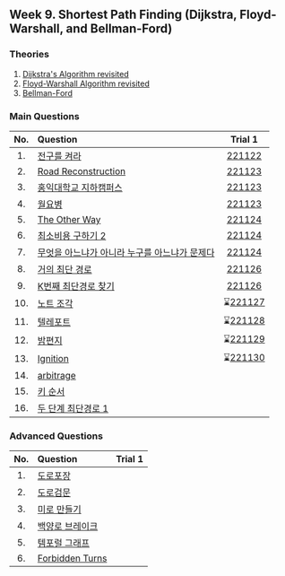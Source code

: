 ## Week 9. Shortest Path Finding (Dijkstra, Floyd-Warshall, and Bellman-Ford)

### Theories
1. [Dijkstra's Algorithm revisited](https://github.com/JoonHyeok-hozy-Kim/datastructure_and_algorithm_in_python/blob/main/Contents/Part14_Graph_Algorithms/part14_00_graph_algorithms.md#1462-dijkstras-algorithm)
2. [Floyd-Warshall Algorithm revisited](https://github.com/JoonHyeok-hozy-Kim/datastructure_and_algorithm_in_python/blob/main/Contents/Part14_Graph_Algorithms/part14_00_graph_algorithms.md#tech-floyd-warshall-algorithm)
3. [Bellman-Ford]()


### Main Questions
|No.  |Question|Trial 1|
|:---:|:-------|:-----:|
|1.   |[전구를 켜라](https://www.acmicpc.net/problem/2423 )| [221122](https://github.com/JoonHyeok-hozy-Kim/algorithm_study/blob/main/BaekJoon/Solutions/Week9/MainQuestions/Sol_01_221122_2423.py) |
|2.   |[Road Reconstruction](https://www.acmicpc.net/problem/20046)| [221123](https://github.com/JoonHyeok-hozy-Kim/algorithm_study/blob/main/BaekJoon/Solutions/Week9/MainQuestions/Sol_02_221123_20046.py) |
|3.   |[홍익대학교 지하캠퍼스](https://www.acmicpc.net/problem/17833)| [221123](https://github.com/JoonHyeok-hozy-Kim/algorithm_study/blob/main/BaekJoon/Solutions/Week9/MainQuestions/Sol_03_221123_17833.py) |
|4.   |[월요병](https://www.acmicpc.net/problem/14611)| [221123](https://github.com/JoonHyeok-hozy-Kim/algorithm_study/blob/main/BaekJoon/Solutions/Week9/MainQuestions/Sol_04_221123_14611.py) |
|5.   |[The Other Way](https://www.acmicpc.net/problem/14554)| [221124](https://github.com/JoonHyeok-hozy-Kim/algorithm_study/blob/main/BaekJoon/Solutions/Week9/MainQuestions/Sol_05_221124_14554.py) |
|6.   |[최소비용 구하기 2](https://www.acmicpc.net/problem/11779)| [221124](https://github.com/JoonHyeok-hozy-Kim/algorithm_study/blob/main/BaekJoon/Solutions/Week9/MainQuestions/Sol_06_221124_11779.py) |
|7.   |[무엇을 아느냐가 아니라 누구를 아느냐가 문제다](https://www.acmicpc.net/problem/9694 )| [221124](https://github.com/JoonHyeok-hozy-Kim/algorithm_study/blob/main/BaekJoon/Solutions/Week9/MainQuestions/Sol_07_221124_9694.py) |
|8.   |[거의 최단 경로](https://www.acmicpc.net/problem/5719 )| [221126](https://github.com/JoonHyeok-hozy-Kim/algorithm_study/blob/main/BaekJoon/Solutions/Week9/MainQuestions/Sol_08_221126_5719_cheated.py) |
|9.   |[K번째 최단경로 찾기](https://www.acmicpc.net/problem/1854 )| [221126](https://github.com/JoonHyeok-hozy-Kim/algorithm_study/blob/main/BaekJoon/Solutions/Week9/MainQuestions/Sol_09_221126_1854.py) |
|10.  |[노트 조각](https://www.acmicpc.net/problem/24888)| :hourglass:[221127](https://github.com/JoonHyeok-hozy-Kim/algorithm_study/blob/main/BaekJoon/Solutions/Week9/MainQuestions/Sol_10_221127_24888_failed.py) |
|11.  |[텔레포트](https://www.acmicpc.net/problem/16958)| :hourglass:[221128](https://github.com/JoonHyeok-hozy-Kim/algorithm_study/blob/main/BaekJoon/Solutions/Week9/MainQuestions/Sol_11_221128_16958_failed2.py) |
|12.  |[밤편지](https://www.acmicpc.net/problem/23258)| :hourglass:[221129](https://github.com/JoonHyeok-hozy-Kim/algorithm_study/blob/main/BaekJoon/Solutions/Week9/MainQuestions/Sol_12_221129_23258.py) |
|13.  |[Ignition](https://www.acmicpc.net/problem/13141)| :hourglass:[221130](https://github.com/JoonHyeok-hozy-Kim/algorithm_study/blob/main/BaekJoon/Solutions/Week9/MainQuestions/Sol_13_221130_13141_failed.py) |
|14.  |[arbitrage](https://www.acmicpc.net/problem/6598 )| [](https://github.com/JoonHyeok-hozy-Kim/algorithm_study/blob/main/BaekJoon/Solutions/Week9/MainQuestions/Sol.py) |
|15.  |[키 순서](https://www.acmicpc.net/problem/2458 )| [](https://github.com/JoonHyeok-hozy-Kim/algorithm_study/blob/main/BaekJoon/Solutions/Week9/MainQuestions/Sol.py) |
|16.  |[두 단계 최단경로 1](https://www.acmicpc.net/problem/23793)| [](https://github.com/JoonHyeok-hozy-Kim/algorithm_study/blob/main/BaekJoon/Solutions/Week9/MainQuestions/Sol.py) |


### Advanced Questions
|No.  |Question|Trial 1|
|:---:|:-------|:-----:|
|1.   |[도로포장](https://www.acmicpc.net/problem/1162 )| [](https://github.com/JoonHyeok-hozy-Kim/algorithm_study/blob/main/BaekJoon/Solutions/Week9/AdvancedQuestions/Sol.py) |
|2.   |[도로검문](https://www.acmicpc.net/problem/2307 )| [](https://github.com/JoonHyeok-hozy-Kim/algorithm_study/blob/main/BaekJoon/Solutions/Week9/AdvancedQuestions/Sol.py) |
|3.   |[미로 만들기](https://www.acmicpc.net/problem/2665 )| [](https://github.com/JoonHyeok-hozy-Kim/algorithm_study/blob/main/BaekJoon/Solutions/Week9/AdvancedQuestions/Sol.py) |
|4.   |[백양로 브레이크](https://www.acmicpc.net/problem/11562)| [](https://github.com/JoonHyeok-hozy-Kim/algorithm_study/blob/main/BaekJoon/Solutions/Week9/AdvancedQuestions/Sol.py) |
|5.   |[템포럴 그래프](https://www.acmicpc.net/problem/25953)| [](https://github.com/JoonHyeok-hozy-Kim/algorithm_study/blob/main/BaekJoon/Solutions/Week9/AdvancedQuestions/Sol.py) |
|6.   |[Forbidden Turns](https://www.acmicpc.net/problem/26106)| [](https://github.com/JoonHyeok-hozy-Kim/algorithm_study/blob/main/BaekJoon/Solutions/Week9/AdvancedQuestions/Sol.py) |

